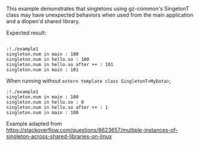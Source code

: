 This example demonstrates that singletons using gz-common's SingetonT class may have unexpected behaviors when used from 
the main application and a dlopen'd shared library.

Expected result:

```

:!./example1
singleton.num in main : 100
singleton.num in hello.so : 100
singleton.num in hello.so after ++ : 101
singleton.num in main : 101
```

When running without `extern template class SingletonT<MyData>`;

```
:!./example1
singleton.num in main : 100
singleton.num in hello.so : 0
singleton.num in hello.so after ++ : 1
singleton.num in main : 100
```

Example adapted from https://stackoverflow.com/questions/8623657/multiple-instances-of-singleton-across-shared-libraries-on-linux
